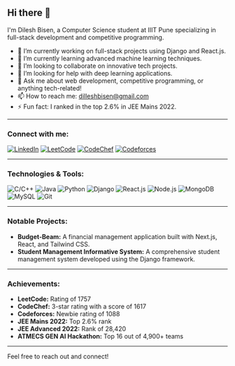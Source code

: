 ## Hi there 👋

I'm Dilesh Bisen, a Computer Science student at IIIT Pune specializing in full-stack development and competitive programming.

- 🔭 I’m currently working on full-stack projects using Django and React.js.
- 🌱 I’m currently learning advanced machine learning techniques.
- 👯 I’m looking to collaborate on innovative tech projects.
- 🤔 I’m looking for help with deep learning applications.
- 💬 Ask me about web development, competitive programming, or anything tech-related!
- 📫 How to reach me: dilleshbisen@gmail.com
- ⚡ Fun fact: I ranked in the top 2.6% in JEE Mains 2022.

---

### Connect with me:
[![LinkedIn](https://img.shields.io/badge/LinkedIn-0077B5?style=for-the-badge&logo=linkedin&logoColor=white)](#)
[![LeetCode](https://img.shields.io/badge/LeetCode-FFA116?style=for-the-badge&logo=leetcode&logoColor=white)](#)
[![CodeChef](https://img.shields.io/badge/CodeChef-5B4638?style=for-the-badge&logo=codechef&logoColor=white)](#)
[![Codeforces](https://img.shields.io/badge/Codeforces-445f9d?style=for-the-badge&logo=Codeforces&logoColor=white)](#)

---

### Technologies & Tools:
![C/C++](https://img.shields.io/badge/C%2FC%2B%2B-00599C?style=for-the-badge&logo=c&logoColor=white)
![Java](https://img.shields.io/badge/Java-ED8B00?style=for-the-badge&logo=java&logoColor=white)
![Python](https://img.shields.io/badge/Python-3776AB?style=for-the-badge&logo=python&logoColor=white)
![Django](https://img.shields.io/badge/Django-092E20?style=for-the-badge&logo=django&logoColor=white)
![React.js](https://img.shields.io/badge/React-20232A?style=for-the-badge&logo=react&logoColor=61DAFB)
![Node.js](https://img.shields.io/badge/Node.js-339933?style=for-the-badge&logo=nodedotjs&logoColor=white)
![MongoDB](https://img.shields.io/badge/MongoDB-47A248?style=for-the-badge&logo=mongodb&logoColor=white)
![MySQL](https://img.shields.io/badge/MySQL-005C84?style=for-the-badge&logo=mysql&logoColor=white)
![Git](https://img.shields.io/badge/Git-F05032?style=for-the-badge&logo=git&logoColor=white)

---

### Notable Projects:
- **Budget-Beam:** A financial management application built with Next.js, React, and Tailwind CSS.
- **Student Management Informative System:** A comprehensive student management system developed using the Django framework.

---

### Achievements:
- **LeetCode:** Rating of 1757
- **CodeChef:** 3-star rating with a score of 1617
- **Codeforces:** Newbie rating of 1088
- **JEE Mains 2022:** Top 2.6% rank
- **JEE Advanced 2022:** Rank of 28,420
- **ATMECS GEN AI Hackathon:** Top 16 out of 4,900+ teams

---

Feel free to reach out and connect!
